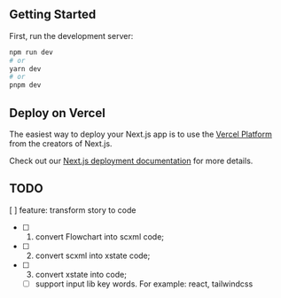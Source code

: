 ## Getting Started

First, run the development server:

```bash
npm run dev
# or
yarn dev
# or
pnpm dev
```

## Deploy on Vercel

The easiest way to deploy your Next.js app is to use the [Vercel Platform](https://vercel.com/new?utm_medium=default-template&filter=next.js&utm_source=create-next-app&utm_campaign=create-next-app-readme) from the creators of Next.js.

Check out our [Next.js deployment documentation](https://nextjs.org/docs/deployment) for more details.


## TODO

[ ] feature: transform story to code
  - [ ] 1. convert Flowchart into scxml code;
  - [ ] 2. convert scxml into xstate code;
  - [ ] 3. convert xstate into code;
    - [ ] support input lib key words. For example: react, tailwindcss